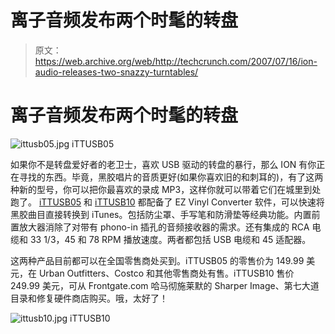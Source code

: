 # 离子音频发布两个时髦的转盘 

> 原文：<https://web.archive.org/web/http://techcrunch.com/2007/07/16/ion-audio-releases-two-snazzy-turntables/>

# 离子音频发布两个时髦的转盘

![ittusb05.jpg](img/ab58c57d337bd99dc3f747226d7643ef.png)
iTTUSB05

如果你不是转盘爱好者的老卫士，喜欢 USB 驱动的转盘的暴行，那么 ION 有你正在寻找的东西。毕竟，黑胶唱片的音质更好(如果你喜欢旧的和刺耳的)，有了这两种新的型号，你可以把你最喜欢的录成 MP3，这样你就可以带着它们在城里到处跑了。 [iTTUSB05](https://web.archive.org/web/20210124035612/http://www.ion-audio.com/iTTUSB05.php) 和 [iTTUSB10](https://web.archive.org/web/20210124035612/http://www.ion-audio.com/iTTUSB10.php) 都配备了 EZ Vinyl Converter 软件，可以快速将黑胶曲目直接转换到 iTunes。包括防尘罩、手写笔和防滑垫等经典功能。内置前置放大器消除了对带有 phono-in 插孔的音频接收器的需求。还有集成的 RCA 电缆和 33 1/3，45 和 78 RPM 播放速度。两者都包括 USB 电缆和 45 适配器。


这两种产品目前都可以在全国零售商处买到。iTTUSB05 的零售价为 149.99 美元，在 Urban Outfitters、Costco 和其他零售商处有售。iTTUSB10 售价 249.99 美元，可从 Frontgate.com 哈马彻施莱默的 Sharper Image、第七大道目录和修复硬件商店购买。哦，太好了！

![ittusb10.jpg](img/76824a04223d3529b056f396b977dc2f.png)
iTTUSB10